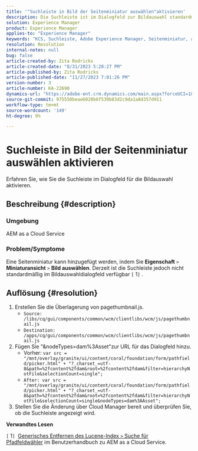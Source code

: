 ```yaml
---
title: '"Suchleiste in Bild der Seitenminiatur auswählen"aktivieren'
description: Die Suchleiste ist im Dialogfeld zur Bildauswahl standardmäßig nicht verfügbar.
solution: Experience Manager
product: Experience Manager
applies-to: "Experience Manager"
keywords: "KCS, Suchleiste, Adobe Experience Manager, Seitenminiatur, allgemeiner Lucene-Index"
resolution: Resolution
internal-notes: null
bug: false
article-created-by: Zita Rodricks
article-created-date: "8/31/2023 5:28:27 PM"
article-published-by: Zita Rodricks
article-published-date: "11/27/2023 7:01:26 PM"
version-number: 3
article-number: KA-22690
dynamics-url: "https://adobe-ent.crm.dynamics.com/main.aspx?forceUCI=1&pagetype=entityrecord&etn=knowledgearticle&id=ec0c2ac5-2348-ee11-be6d-6045bd0061cb"
source-git-commit: 975550beae6020b6f539b83d2c9da1a8d357d911
workflow-type: tm+mt
source-wordcount: '149'
ht-degree: 9%

---
```


# Suchleiste in Bild der Seitenminiatur auswählen aktivieren


Erfahren Sie, wie Sie die Suchleiste im Dialogfeld für die Bildauswahl aktivieren.

## Beschreibung {#description}


### Umgebung

AEM as a Cloud Service

### Problem/Symptome

Eine Seitenminiatur kann hinzugefügt werden, indem Sie <b>Eigenschaft</b> `>`  <b>Miniaturansicht</b> `>`  <b>Bild auswählen</b>. Derzeit ist die Suchleiste jedoch nicht standardmäßig im Bildauswahldialogfeld verfügbar `[` 1`]` .






## Auflösung {#resolution}


1. Erstellen Sie die Überlagerung von pagethumbnail.js.
   - `Source: /libs/cq/gui/components/common/wcm/clientlibs/wcm/js/pagethumbnail.js`
   - `Destination: /apps/cq/gui/components/common/wcm/clientlibs/wcm/js/pagethumbnail.js`
2. Fügen Sie &quot;&amp;nodeTypes=dam%3Asset&quot;zur URL für das Dialogfeld hinzu.
   - Vorher: `var src = "/mnt/overlay/granite/ui/content/coral/foundation/form/pathfield/picker.html" + "?_charset_=utf-8&path=%2fcontent%2fdam&root=%2fcontent%2fdam&filter=hierarchyNotFile&selectionCount=single";`
   - `After: var src = "/mnt/overlay/granite/ui/content/coral/foundation/form/pathfield/picker.html" + "?_charset_=utf-8&path=%2fcontent%2fdam&root=%2fcontent%2fdam&filter=hierarchyNotFile&selectionCount=single&nodeTypes=dam%3AAsset";`
3. Stellen Sie die Änderung über Cloud Manager bereit und überprüfen Sie, ob die Suchleiste angezeigt wird.




<b>Verwandtes Lesen</b>

`[` 1`]`  [Generisches Entfernen des Lucene-Index `>`  Suche für Pfadfeldwähler](https://experienceleague.adobe.com/docs/experience-manager-cloud-service/content/operations/removal-generic-lucene-index.html?lang=en#author-instance) im Benutzerhandbuch zu AEM as a Cloud Service.
